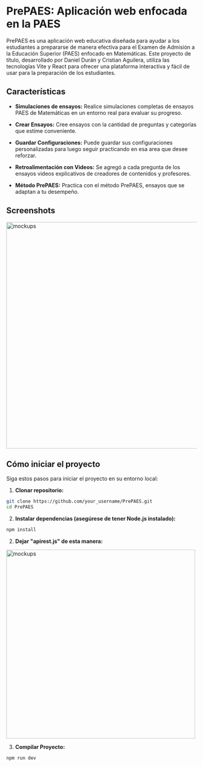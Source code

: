 # PrePAES: Aplicación web enfocada en la PAES



PrePAES es una aplicación web educativa diseñada para ayudar a los estudiantes a prepararse de manera efectiva para el Examen de Admisión a la Educación Superior (PAES) enfocado en Matemáticas. Este proyecto de título, desarrollado por Daniel Durán y Cristian Aguilera, utiliza las tecnologías Vite y React para ofrecer una plataforma interactiva y fácil de usar para la preparación de los estudiantes.

## Características

- **Simulaciones de ensayos:** Realice simulaciones completas de ensayos PAES de Matemáticas en un entorno real para evaluar su progreso.

- **Crear Ensayos:** Cree ensayos con la cantidad de preguntas y categorías que estime conveniente.

- **Guardar Configuraciones:** Puede guardar sus configuraciones personalizadas para luego seguir practicando en esa area que desee reforzar.

- **Retroalimentación con Videos:** Se agregó a cada pregunta de los ensayos videos explicativos de creadores de contenidos y profesores.

- **Método PrePAES:** Practica con el método PrePAES, ensayos que se adaptan a tu desempeño. 

## Screenshots

<img src="https://github.com/DanielADSan/PrePAES/assets/139416405/b8590562-29aa-4082-b80a-acbdba580e8b" alt="mockups" width="600"/>



## Cómo iniciar el proyecto

Siga estos pasos para iniciar el proyecto en su entorno local:

1. **Clonar repositorio:**

```bash
git clone https://github.com/your_username/PrePAES.git
cd PrePAES
```

2. **Instalar dependencias (asegúrese de tener Node.js instalado):**

```bash
npm install
```
2. **Dejar "apirest.js" de esta manera:**

<img src="https://res.cloudinary.com/dohtxxlbe/image/upload/v1700092261/ImagenesPrePAES/code_vu1bi8.png" alt="mockups" width="500"/>

3. **Compilar Proyecto:**

```bash
npm run dev
```

